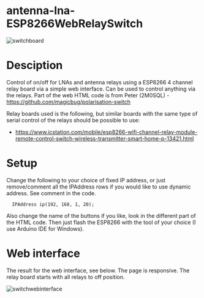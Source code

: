 # antenna-lna-ESP8266WebRelaySwitch

![switchboard](https://user-images.githubusercontent.com/35871385/121892349-ea61fa00-cd1c-11eb-9695-ed8b6c48c2ed.jpg)

# Desciption
Control of on/off for LNAs and antenna relays using a ESP8266 4 channel relay board via a simple web interface. Can be used to control anything via the relays. Part of the web HTML code is from Peter (2M0SQL) - https://github.com/magicbug/polarisation-switch

Relay boards used is the following, but similar boards with the same type of serial control of the relays should be possible to use:
* https://www.icstation.com/mobile/esp8266-wifi-channel-relay-module-remote-control-switch-wireless-transmitter-smart-home-p-13421.html

# Setup
Change the following to your choice of fixed IP address, or just remove/comment all the IPAddress rows if you would like to use dynamic address. See comment in the code.
```
  IPAddress ip(192, 168, 1, 20);
```
Also change the name of the buttons if you like, look in the different part of the HTML code.
Then just flash the ESP8266 with the tool of your choice (I use Arduino IDE for Windows).

# Web interface
The result for the web interface, see below. The page is responsive. The relay board starts with all relays to off position.

![switchwebinterface](https://user-images.githubusercontent.com/35871385/121892408-006fba80-cd1d-11eb-88bf-9a61da6d5611.jpg)
